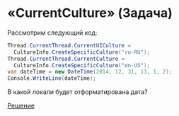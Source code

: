 # «CurrentCulture» (Задача)

Рассмотрим следующий код:

```cs
Thread.CurrentThread.CurrentUICulture = 
  CultureInfo.CreateSpecificCulture("ru-RU");
Thread.CurrentThread.CurrentCulture = 
  CultureInfo.CreateSpecificCulture("en-US");
var dateTime = new DateTime(2014, 12, 31, 13, 1, 2);
Console.WriteLine(dateTime);
```

В какой локали будет отформатирована дата?

[Решение](./CurrentCulture-S.md)